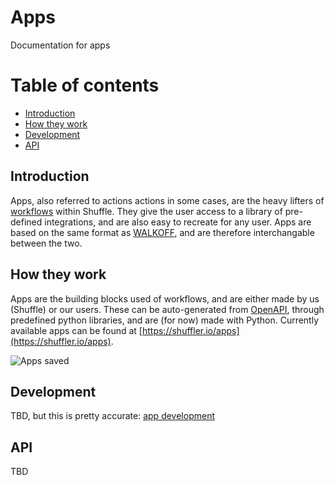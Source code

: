 # Apps
Documentation for apps

# Table of contents
* [Introduction](#introduction)
* [How they work](#howtheywork)
* [Development](#development)
* [API](#api)

## Introduction
Apps, also referred to actions actions in some cases, are the heavy lifters of [workflows](/docs/workflows) within Shuffle. They give the user access to a library of pre-defined integrations, and are also easy to recreate for any user. Apps are based on the same format as [WALKOFF](https://walkoff.readthedocs.io/en/latest/apps.html), and are therefore interchangable between the two. 

## How they work
Apps are the building blocks used of workflows, and are either made by us (Shuffle) or our users. These can be auto-generated from [OpenAPI](https://swagger.io/specification/), through predefined python libraries, and are (for now) made with Python. Currently available apps can be found at [https://shuffler.io/apps](https://shuffler.io/apps).

![Apps saved](https://github.com/frikky/shuffle-docs/blob/master/assets/apps-saved.PNG?raw=true)

## Development
TBD, but this is pretty accurate: [app development](https://walkoff.readthedocs.io/en/latest/apps.html)

## API 
TBD
